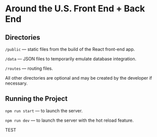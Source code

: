# Around the U.S. Front End + Back End

## Directories

`/public` — static files from the build of the React front-end app.

`/data` — JSON files to temporarily emulate database integration.

`/routes` — routing files.

All other directories are optional and may be created by the developer if necessary. 

## Running the Project

`npm run start` — to launch the server.

`npm run dev` — to launch the server with the hot reload feature.

TEST
